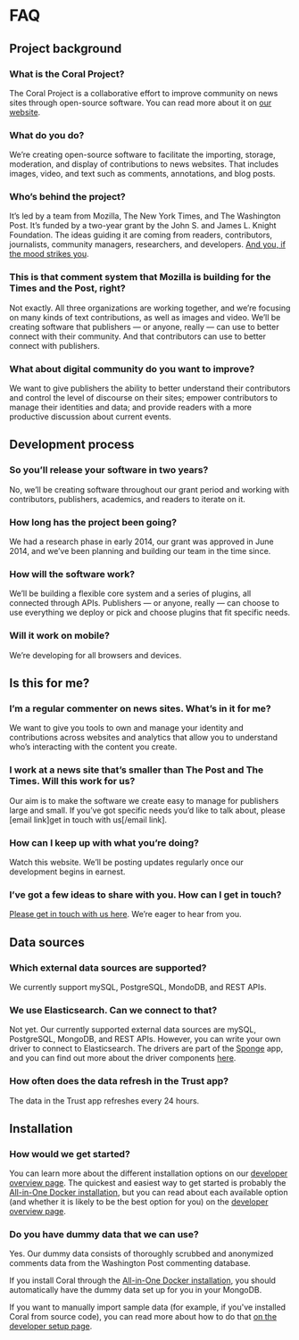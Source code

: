 # FAQ

## Project background

### What is the Coral Project?
The Coral Project is a collaborative effort to improve community on news sites through open-source software. You can read more about it on [our website](https://www.coralproject.net).

### What do you do?
We’re creating open-source software to facilitate the importing, storage, moderation, and display of contributions to news websites. That includes images, video, and text such as comments, annotations, and blog posts.

### Who’s behind the project?
It’s led by a team from Mozilla, The New York Times, and The Washington Post. It’s funded by a two-year grant by the John S. and James L. Knight Foundation. The ideas guiding it are coming from readers, contributors, journalists, community managers, researchers, and developers. [And you, if the mood strikes you](https://coralproject.net/get-involved/).

### This is that comment system that Mozilla is building for the Times and the Post, right?
Not exactly. All three organizations are working together, and we’re focusing on many kinds of text contributions, as well as images and video. We’ll be creating software that publishers — or anyone, really — can use to better connect with their community. And that contributors can use to better connect with publishers.

### What about digital community do you want to improve?
We want to give publishers the ability to better understand their contributors and control the level of discourse on their sites; empower contributors to manage their identities and data; and provide readers with a more productive discussion about current events.

## Development process

### So you’ll release your software in two years?
No, we’ll be creating software throughout our grant period and working with contributors, publishers, academics, and readers to iterate on it.

### How long has the project been going?
We had a research phase in early 2014, our grant was approved in June 2014, and we’ve been planning and building our team in the time since.

### How will the software work?
We’ll be building a flexible core system and a series of plugins, all connected through APIs. Publishers — or anyone, really — can choose to use everything we deploy or pick and choose plugins that fit specific needs.

### Will it work on mobile?
We’re developing for all browsers and devices.

## Is this for me?

### I’m a regular commenter on news sites. What’s in it for me?
We want to give you tools to own and manage your identity and contributions across websites and analytics that allow you to understand who’s interacting with the content you create.

### I work at a news site that’s smaller than The Post and The Times. Will this work for us?
Our aim is to make the software we create easy to manage for publishers large and small. If you’ve got specific needs you’d like to talk about, please [email link]get in touch with us[/email link].

### How can I keep up with what you’re doing?
Watch this website. We’ll be posting updates regularly once our development begins in earnest.

### I’ve got a few ideas to share with you. How can I get in touch?
[Please get in touch with us here](https://coralproject.net/get-involved/). We’re eager to hear from you.

## Data sources

### Which external data sources are supported?
We currently support mySQL, PostgreSQL, MondoDB, and REST APIs.

### We use Elasticsearch. Can we connect to that?
Not yet. Our currently supported external data sources are mySQL, PostgreSQL, MongoDB, and REST APIs. However, you can write your own driver to connect to Elasticsearch. The drivers are part of the [Sponge](sponge) app, and you can find out more about the driver components [here](sponge/included_packages/#how-to-add-a-new-source).

### How often does the data refresh in the Trust app?
The data in the Trust app refreshes every 24 hours.

## Installation

### How would we get started?
You can learn more about the different installation options on our [developer overview page](developer). The quickest and easiest way to get started is probably the [All-in-One Docker installation](quickstart), but you can read about each available option (and whether it is likely to be the best option for you) on the [developer overview page](developer).

### Do you have dummy data that we can use?
Yes. Our dummy data consists of thoroughly scrubbed and anonymized comments data from the Washington Post commenting database.

If you install Coral through the [All-in-One Docker installation](quickstart), you should automatically have the dummy data set up for you in your MongoDB.

If you want to manually import sample data (for example, if you've installed Coral from source code), you can read more about how to do that [on the developer setup page](developer/developer_setup/#mongodb).
